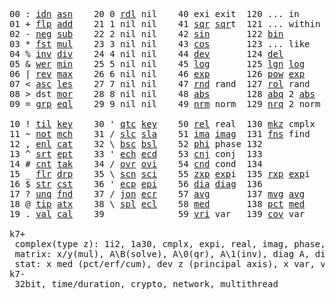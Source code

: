 <pre>
00 : <a href="../../blob/master/k.go#L657">idn</a> <a href="../../blob/master/k.go#L3433">asn</a>    20 0 <a href="../../blob/master/k.go#L3168">rdl</a> nil    40 exi exit  120 ... in       60   140
01 + <a href="../../blob/master/k.go#L658">flp</a> <a href="../../blob/master/k.go#L1841">add</a>    21 1 nil nil    41 <a href="../../blob/master/k.go#L1647">sqr</a> <a href="../../blob/master/k.go#L1647">sqr</a>t  121 ... within   61   141
02 - <a href="../../blob/master/k.go#L755">neg</a> <a href="../../blob/master/k.go#L1842">sub</a>    22 2 nil nil    42 <a href="../../blob/master/k.go#L1650">sin</a>       122 <a href="../../blob/master/k.go#L3335">bin</a>          62   142
03 * <a href="../../blob/master/k.go#L758">fst</a> <a href="../../blob/master/k.go#L1843">mul</a>    23 3 nil nil    43 <a href="../../blob/master/k.go#L1653">cos</a>       123 ... like     63   143
04 % <a href="../../blob/master/k.go#L799">inv</a> <a href="../../blob/master/k.go#L1844">div</a>    24 4 nil nil    44 <a href="../../blob/master/k.go#L4270">dev</a>       124 <a href="../../blob/master/k.go#L3678">del</a>          64   144
05 & <a href="../../blob/master/k.go#L802">wer</a> <a href="../../blob/master/k.go#L1845">min</a>    25 5 nil nil    45 <a href="../../blob/master/k.go#L1671">log</a>       125 <a href="../../blob/master/k.go#L1850">lgn</a> <a href="../../blob/master/k.go#L1671">log</a>      65   145
06 | <a href="../../blob/master/k.go#L826">rev</a> <a href="../../blob/master/k.go#L1846">max</a>    26 6 nil nil    46 <a href="../../blob/master/k.go#L1674">exp</a>       126 <a href="../../blob/master/k.go#L1853">pow</a> <a href="../../blob/master/k.go#L1674">exp</a>      66   146
07 < <a href="../../blob/master/k.go#L857">asc</a> <a href="../../blob/master/k.go#L1847">les</a>    27 7 nil nil    47 <a href="../../blob/master/k.go#L3759">rnd</a> rand  127 <a href="../../blob/master/k.go#L3711">rol</a> rand     67   147
08 > dst <a href="../../blob/master/k.go#L1848">mor</a>    28 8 nil nil    48 <a href="../../blob/master/k.go#L1656">abs</a>       128 <a href="../../blob/master/k.go#L1664">abq</a> 2 <a href="../../blob/master/k.go#L1656">abs</a>    68   148
09 = <a href="../../blob/master/k.go#L873">grp</a> <a href="../../blob/master/k.go#L1849">eql</a>    29 9 nil nil    49 <a href="../../blob/master/k.go#L3847">nrm</a> norm  129 <a href="../../blob/master/k.go#L3848">nrq</a> 2 norm   69   149
                                                                       
10 ! <a href="../../blob/master/k.go#L906">til</a> <a href="../../blob/master/k.go#L1893">key</a>    30 ' <a href="../../blob/master/k.go#L2745">qtc</a> <a href="../../blob/master/k.go#L1893">key</a>    50 <a href="../../blob/master/k.go#L1677">rel</a> real  130 <a href="../../blob/master/k.go#L4193">mkz</a> cmplx    70   150
11 ~ <a href="../../blob/master/k.go#L967">not</a> <a href="../../blob/master/k.go#L1927">mch</a>    31 / <a href="../../blob/master/k.go#L2746">slc</a> <a href="../../blob/master/k.go#L2743">sla</a>    51 <a href="../../blob/master/k.go#L1678">ima</a> <a href="../../blob/master/k.go#L1678">ima</a>g  131 <a href="../../blob/master/k.go#L2374">fns</a> find     71   151
12 , <a href="../../blob/master/k.go#L986">enl</a> <a href="../../blob/master/k.go#L1972">cat</a>    32 \ <a href="../../blob/master/k.go#L2747">bsc</a> <a href="../../blob/master/k.go#L2744">bsl</a>    52 <a href="../../blob/master/k.go#L1679">phi</a> phase 132              72   152
13 ^ <a href="../../blob/master/k.go#L1004">srt</a> <a href="../../blob/master/k.go#L2080">ept</a>    33 ' <a href="../../blob/master/k.go#L2754">ech</a> <a href="../../blob/master/k.go#L2780">ecd</a>    53 <a href="../../blob/master/k.go#L1707">cnj</a> conj  133              73   153
14 # <a href="../../blob/master/k.go#L1005">cnt</a> <a href="../../blob/master/k.go#L2106">tak</a>    34 / <a href="../../blob/master/k.go#L2877">ovr</a> <a href="../../blob/master/k.go#L3018">ovi</a>    54 <a href="../../blob/master/k.go#L4027">cnd</a> cond  134              74   154
15 _ <a href="../../blob/master/k.go#L1013">flr</a> <a href="../../blob/master/k.go#L2173">drp</a>    35 \ <a href="../../blob/master/k.go#L2939">scn</a> <a href="../../blob/master/k.go#L3051">sci</a>    55 <a href="../../blob/master/k.go#L1765">zxp</a> <a href="../../blob/master/k.go#L1674">exp</a>i  135 <a href="../../blob/master/k.go#L1728">rxp</a> <a href="../../blob/master/k.go#L1674">exp</a>i     75   155
16 $ <a href="../../blob/master/k.go#L1022">str</a> <a href="../../blob/master/k.go#L2277">cst</a>    36 ' <a href="../../blob/master/k.go#L2800">ecp</a> <a href="../../blob/master/k.go#L2829">epi</a>    56 <a href="../../blob/master/k.go#L942">dia</a> <a href="../../blob/master/k.go#L942">dia</a>g  136              76   156
17 ? <a href="../../blob/master/k.go#L1088">unq</a> <a href="../../blob/master/k.go#L2341">fnd</a>    37 / <a href="../../blob/master/k.go#L3284">jon</a> <a href="../../blob/master/k.go#L2849">ecr</a>    57 <a href="../../blob/master/k.go#L4365">avg</a>       137 <a href="../../blob/master/k.go#L4396">mvg</a> <a href="../../blob/master/k.go#L4365">avg</a>      77   157
18 @ <a href="../../blob/master/k.go#L1120">tip</a> <a href="../../blob/master/k.go#L2406">atx</a>    38 \ <a href="../../blob/master/k.go#L3251">spl</a> <a href="../../blob/master/k.go#L2863">ecl</a>    58 <a href="../../blob/master/k.go#L4501">med</a>       138 <a href="../../blob/master/k.go#L4513">pct</a> <a href="../../blob/master/k.go#L4501">med</a>      78   158
19 . <a href="../../blob/master/k.go#L1130">val</a> <a href="../../blob/master/k.go#L2597">cal</a>    39              59 <a href="../../blob/master/k.go#L4296">vri</a> var   139 <a href="../../blob/master/k.go#L4317">cov</a> var      79   15

k7+
 complex(type z): 1i2, 1a30, cmplx, expi, real, imag, phase, conj, rand 3i(binormal)
 matrix: x/y(mul), A\B(solve), A\0(qr), A\1(inv), diag A, diag v, norm, cond
 stat: x med (pct/erf/cum), dev z (principal axis), x var, var z (cov), x avg (cum/win/exp)
k7-
 32bit, time/duration, crypto, network, multithread

</pre>
